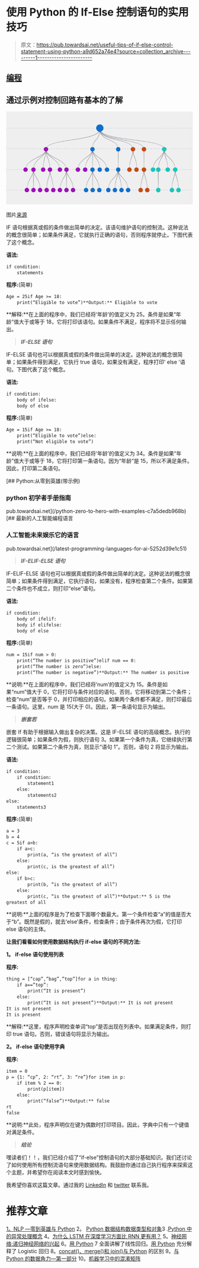 # 使用 Python 的 If-Else 控制语句的实用技巧

> 原文：<https://pub.towardsai.net/useful-tips-of-if-else-control-statement-using-python-a9d652a74e4?source=collection_archive---------1----------------------->

## [编程](https://towardsai.net/p/category/programming)

## 通过示例对控制回路有基本的了解

![](img/fbe76754e3abe2f975d6030c94a062ce.png)

图片[来源](https://www.explorium.ai/blog/the-complete-guide-to-decision-trees/)

IF 语句根据真或假的条件做出简单的决定。该语句维护语句的控制流。这种说法的概念很简单；如果条件满足，它就执行正确的语句，否则程序就停止。下图代表了这个概念。

**语法:**

```
if condition:
    statements
```

**程序:**(简单)

```
Age = 25if Age >= 18:
    print(“Eligible to vote”)**Output:** Eligible to vote
```

**解释:**在上面的程序中，我们已经将‘年龄’的值定义为 25。条件是如果“年龄”值大于或等于 18，它将打印该语句。如果条件不满足，程序将不显示任何输出。

> ***IF-ELSE 语句***

IF-ELSE 语句也可以根据真或假的条件做出简单的决定。这种说法的概念很简单；如果条件得到满足，它执行 true 语句，如果没有满足，程序打印' else '语句。下图代表了这个概念。

**语法:**

```
if condition:
    body of ifelse:
    body of else
```

**程序:**(简单)

```
Age = 15if Age >= 18:
    print(“Eligible to vote”)else:
    print(“Not eligible to vote”)
```

**说明:**在上面的程序中，我们已经将‘年龄’的值定义为 34。条件是如果“年龄”值大于或等于 18，它将打印第一条语句。因为“年龄”是 15，所以不满足条件。因此，打印第二条语句。

[](/python-zero-to-hero-with-examples-c7a5dedb968b) [## Python:从零到英雄(带示例)

### python 初学者手册指南

pub.towardsai.net](/python-zero-to-hero-with-examples-c7a5dedb968b) [](/latest-programming-languages-for-ai-5252d39e1c51) [## 最新的人工智能编程语言

### 人工智能未来娱乐它的语言

pub.towardsai.net](/latest-programming-languages-for-ai-5252d39e1c51) 

> ***IF-ELIF-ELSE 语句***

IF-ELIF-ELSE 语句也可以根据真或假的条件做出简单的决定。这种说法的概念很简单；如果条件得到满足，它执行语句，如果没有，程序检查第二个条件。如果第二个条件也不成立，则打印“else”语句。

**语法:**

```
if condition:
    body of ifelif:
    body if elifelse:
    body of else
```

**程序:**(简单)

```
num = 15if num > 0:
    print(“The number is positive”)elif num == 0:
    print(“The number is zero”)else:
    print(“The number is negative”)**Output:** The number is positive
```

**说明:**在上面的程序中，我们已经将‘num’的值定义为 15。条件是如果“num”值大于 0，它将打印与条件对应的语句。否则，它将移动到第二个条件；检查“num”是否等于 0，并打印相应的语句。如果两个条件都不满足，则打印最后一条语句。这里，num 是 15(大于 0)。因此，第一条语句显示为输出。

> ***嵌套若***

嵌套 If 有助于根据输入做出复杂的决策。这是 IF-ELSE 语句的高级概念。执行的逻辑很简单；如果条件为假，则执行语句 3。如果第一个条件为真，它继续执行第二个测试。如果第二个条件为真，则显示“语句 1”。否则，语句 2 将显示为输出。

**语法:**

```
if condition:
    if condition:
        statement1
    else:
        statements2
else:
    statements3
```

**程序:**(简单)

```
a = 3
b = 4
c = 5if a>b:
    if a>c:
        print(a, “is the greatest of all”)
    else:
        print(c, is the greatest of all”)
else:
    if b>c:
        print(b, “is the greatest of all”)
    else:
        print(c, “is the greatest of all”)**Output:** 5 is the greatest of all
```

**说明:**上面的程序是为了检查下面哪个数最大。第一个条件检查“a”的值是否大于“b”。既然是假的，就去‘else’条件，检查条件；由于条件再次为假，它打印 else 语句的主体。

**让我们看看如何使用数据结构执行 if-else 语句的不同方法:**

**1。** **if-else 语句使用列表**

**程序:**

```
thing = [“cap”,”bag”,”top”]for a in thing:
    if a==”top”:
        print(“It is present”)
    else:
        print(“It is not present”)**Output:** It is not present
It is not present
It is present
```

**解释:**这里，程序声明检查单词“top”是否出现在列表中。如果满足条件，则打印 true 语句。否则，错误语句将显示为输出。

**2。** **if-else 语句使用字典**

**程序:**

```
item = 0
p = {1: “cp”, 2: “rt”, 3: “re”}for item in p:
    if item % 2 == 0:
        print(p[item])
    else:
        print(“false”)**Output:** false
rt
false
```

**说明:**此处，程序声明仅在键为偶数时打印项目。因此，字典中只有一个键值对满足条件。

> ***结论***

嘿读者们！！，我们已经介绍了“if-else”控制语句的大部分基础知识。我们还讨论了如何使用所有控制流语句来使用数据结构。我鼓励你通过自己执行程序来探索这个主题，并希望你在阅读本文时感到愉快。

我希望你喜欢这篇文章。通过我的 [LinkedIn](https://www.linkedin.com/in/data-scientist-95040a1ab/) 和 [twitter](https://twitter.com/amitprius) 联系我。

# 推荐文章

[1。NLP —零到英雄与 Python](https://medium.com/towards-artificial-intelligence/nlp-zero-to-hero-with-python-2df6fcebff6e?sk=2231d868766e96b13d1e9d7db6064df1)
2。 [Python 数据结构数据类型和对象](https://medium.com/towards-artificial-intelligence/python-data-structures-data-types-and-objects-244d0a86c3cf?sk=42f4b462499f3fc3a160b21e2c94dba6)3 .[Python 中的异常处理概念](/exception-handling-concepts-in-python-4d5116decac3?source=friends_link&sk=a0ed49d9fdeaa67925eac34ecb55ea30)
4。[为什么 LSTM 在深度学习方面比 RNN 更有用？](/deep-learning-88e218b74a14?source=friends_link&sk=540bf9088d31859d50dbddab7524ba35)
5。[神经网络:递归神经网络的兴起](/neural-networks-the-rise-of-recurrent-neural-networks-df740252da88?source=friends_link&sk=6844935e3de14e478ce00f0b22e419eb)
6。[用 Python](https://medium.com/towards-artificial-intelligence/fully-explained-linear-regression-with-python-fe2b313f32f3?source=friends_link&sk=53c91a2a51347ec2d93f8222c0e06402)
7 全面讲解了线性回归。[用 Python](https://medium.com/towards-artificial-intelligence/fully-explained-logistic-regression-with-python-f4a16413ddcd?source=friends_link&sk=528181f15a44e48ea38fdd9579241a78)
充分解释了 Logistic 回归 8。[concat()、merge()和 join()与 Python](/differences-between-concat-merge-and-join-with-python-1a6541abc08d?source=friends_link&sk=3b37b694fb90db16275059ea752fc16a)
的区别 9。[与 Python 的数据角力—第一部分](/data-wrangling-with-python-part-1-969e3cc81d69?source=friends_link&sk=9c3649cf20f31a5c9ead51c50c89ba0b)
10。[机器学习中的混淆矩阵](https://medium.com/analytics-vidhya/confusion-matrix-in-machine-learning-91b6e2b3f9af?source=friends_link&sk=11c6531da0bab7b504d518d02746d4cc)